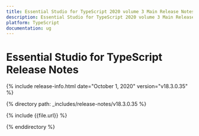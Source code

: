 ```yaml
---
title: Essential Studio for TypeScript 2020 volume 3 Main Release Notes  
description: Essential Studio for TypeScript 2020 volume 3 Main Release Notes  
platform: TypeScript
documentation: ug
---
```


# Essential Studio for TypeScript  Release Notes  

{% include release-info.html date="October 1, 2020"  version="v18.3.0.35" %} 


{% directory path: _includes/release-notes/v18.3.0.35 %}

{% include {{file.url}} %}

{% enddirectory %}